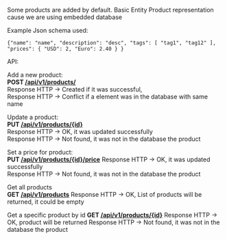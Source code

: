 Some products are added by default.
Basic Entity Product representation cause we are using embedded database
 
Example Json schema used:

`{"name": "name",
    "description": "desc",
     "tags": [
         "tag1",
         "tag12"
     ],
     "prices": {
         "USD": 2,
         "Euro": 2.40
     }
 }`
         
          
API:


Add a new product:            
   **POST [/api/v1/products/]()**    
   Response HTTP -> Created if it was successful,             
   Response HTTP -> Conflict if a element was in the database with same name 
 
 
Update a product:            
   **PUT [/api/v1/products/{id}]()**    
   Response HTTP -> OK, it was updated successfully             
   Response HTTP -> Not found, it was not in the database the product 
            
               
Set a price for product:       
   **PUT [/api/v1/products/{id}/price]()**
   Response HTTP -> OK, it was updated successfully             
   Response HTTP -> Not found, it was not in the database the product 

Get all products             
   **GET [/api/v1/products]()**
   Response HTTP -> OK, List of products will be returned,
    it could be empty

Get a specific product by id
   **GET [/api/v1/products/{id}]()**
   Response HTTP -> OK, product will be returned
   Response HTTP -> Not found, it was not in the database the product 
   